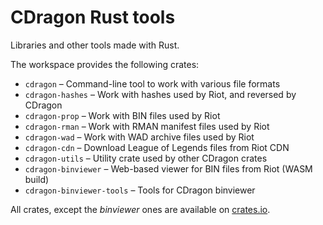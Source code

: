 # CDragon Rust tools

Libraries and other tools made with Rust.

The workspace provides the following crates:

- `cdragon` – Command-line tool to work with various file formats
- `cdragon-hashes` – Work with hashes used by Riot, and reversed by CDragon
- `cdragon-prop` – Work with BIN files used by Riot
- `cdragon-rman` – Work with RMAN manifest files used by Riot
- `cdragon-wad` – Work with WAD archive files used by Riot
- `cdragon-cdn` – Download League of Legends files from Riot CDN
- `cdragon-utils` – Utility crate used by other CDragon crates
- `cdragon-binviewer` – Web-based viewer for BIN files from Riot (WASM build)
- `cdragon-binviewer-tools` – Tools for CDragon binviewer

All crates, except the *binviewer* ones are available on [crates.io](https://crates.io/).

